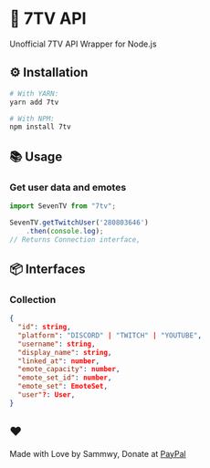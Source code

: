 # 💬 7TV API

Unofficial 7TV API Wrapper for Node.js

## ⚙️ Installation

```bash
# With YARN:
yarn add 7tv

# With NPM:
npm install 7tv
```

## 📚 Usage

### Get user data and emotes

```typescript
import SevenTV from "7tv";

SevenTV.getTwitchUser('280803646')
    .then(console.log);
// Returns Connection interface,
```

## 📦 Interfaces

### Collection

```json
{
  "id": string,
  "platform": "DISCORD" | "TWITCH" | "YOUTUBE",
  "username": string,
  "display_name": string,
  "linked_at": number,
  "emote_capacity": number,
  "emote_set_id": number,
  "emote_set": EmoteSet,
  "user"?: User,
}
```

## ❤️

Made with Love by Sammwy, Donate at [PayPal](https://paypal.me/sammwy)

